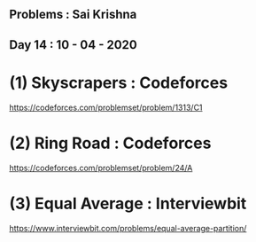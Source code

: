 ## Problems : Sai Krishna

## Day 14 : 10 - 04 - 2020

# (1) Skyscrapers : Codeforces

https://codeforces.com/problemset/problem/1313/C1

# (2) Ring Road : Codeforces

https://codeforces.com/problemset/problem/24/A

# (3) Equal Average : Interviewbit

https://www.interviewbit.com/problems/equal-average-partition/